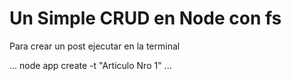 # Un Simple CRUD en Node con fs


Para crear un post ejecutar en la terminal 

...
node app create -t "Articulo Nro 1"
...
